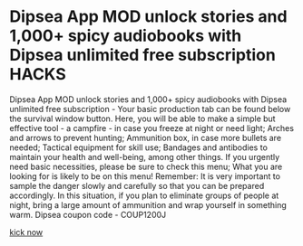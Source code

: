 # Dipsea App MOD unlock stories and 1,000+ spicy audiobooks with Dipsea unlimited free subscription HACKS

Dipsea App MOD unlock stories and 1,000+ spicy audiobooks with Dipsea unlimited free subscription - Your basic production tab can be found below the survival window button. Here, you will be able to make a simple but effective tool - a campfire - in case you freeze at night or need light; Arches and arrows to prevent hunting; Ammunition box, in case more bullets are needed; Tactical equipment for skill use; Bandages and antibodies to maintain your health and well-being, among other things. If you urgently need basic necessities, please be sure to check this menu; What you are looking for is likely to be on this menu! Remember: It is very important to sample the danger slowly and carefully so that you can be prepared accordingly. In this situation, if you plan to eliminate groups of people at night, bring a large amount of ammunition and wrap yourself in something warm. Dipsea coupon code - COUP1200J

[kick now](https://www.pexels.com/@madeline-black-2152466792/)
